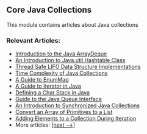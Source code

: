 ## Core Java Collections

This module contains articles about Java collections

### Relevant Articles: 
- [Introduction to the Java ArrayDeque](https://www.baeldung.com/java-array-deque)
- [An Introduction to Java.util.Hashtable Class](https://www.baeldung.com/java-hash-table)
- [Thread Safe LIFO Data Structure Implementations](https://www.baeldung.com/java-lifo-thread-safe)
- [Time Complexity of Java Collections](https://www.baeldung.com/java-collections-complexity)
- [A Guide to EnumMap](https://www.baeldung.com/java-enum-map)
- [A Guide to Iterator in Java](https://www.baeldung.com/java-iterator)
- [Defining a Char Stack in Java](https://www.baeldung.com/java-char-stack)
- [Guide to the Java Queue Interface](https://www.baeldung.com/java-queue)
- [An Introduction to Synchronized Java Collections](https://www.baeldung.com/java-synchronized-collections)
- [Convert an Array of Primitives to a List](https://www.baeldung.com/java-primitive-array-to-list)
- [Adding Elements to a Collection During Iteration](https://www.baeldung.com/java-add-elements-collection)
- More articles: [[next -->]](/core-java-modules/core-java-collections-2)
